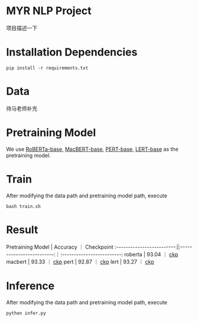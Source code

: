 # MYR NLP Project

项目描述一下

# Installation Dependencies

```
pip install -r requirements.txt
```

# Data

待马老师补充

# Pretraining Model

We use 
[RoBERTa-base](https://huggingface.co/xlm-roberta-base), 
[MacBERT-base](https://huggingface.co/hfl/chinese-macbert-base), 
[PERT-base](https://huggingface.co/hfl/chinese-pert-base), 
[LERT-base](https://huggingface.co/hfl/chinese-lert-base)
as the pretraining model.


# Train

After modifying the data path and pretraining model path, execute

```
bash train.sh
```

# Result

Pretraining Model | Accuracy ｜ Checkpoint
:-------------------------:|:-------------------------:｜:-------------------------:
roberta |  93.04 ｜ [ckp]()
macbert |  93.33 ｜ [ckp]()
pert |  92.87 ｜ [ckp]()
lert |  93.27 ｜ [ckp]()


# Inference

After modifying the data path and pretraining model path, execute

```
python infer.py
```
